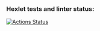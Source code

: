 ### Hexlet tests and linter status:
[![Actions Status](https://github.com/miumimurakami/frontend-project-44/workflows/hexlet-check/badge.svg)](https://github.com/miumimurakami/frontend-project-44/actions)